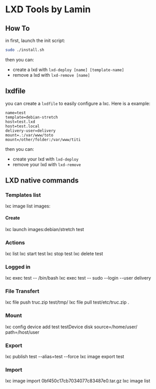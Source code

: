 # LXD Tools by Lamin

## How To

in first, launch the init script:

```bash
sudo ./install.sh
```

then you can:

  * create a lxd with `lxd-deploy [name] [template-name]`
  * remove a lxd with `lxd-remove [name]`

## lxdfile

you can create a `lxdfile` to easily configure a lxc. Here is a example:

```
name=test
template=debian-stretch
host=test.lxd
host=test.local
delivery-user=delivery
mount=.:/var/www/toto
mount=/other/folder:/var/www/titi
```

then you can:

  * create your lxd with `lxd-deploy`
  * remove your lxd with `lxd-remove`
  
## LXD native commands

### Templates list

lxc image list images:

#### Create

lxc launch images:debian/stretch test

### Actions

lxc list
lxc start test
lxc stop test
lxc delete test

### Logged in

lxc exec test -- /bin/bash
lxc exec test -- sudo --login --user delivery

### File Transfert

lxc file push truc.zip test/tmp/
lxc file pull test/etc/truc.zip .

### Mount

lxc config device add test testDevice disk source=/home/user/ path=/host/user 

### Export

lxc publish test --alias=test --force
lxc image export test

### Import

lxc image import 0bf450c17cb7034077c83487e0.tar.gz
lxc image list
